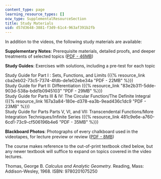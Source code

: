 ```yaml
---
content_type: page
learning_resource_types: []
ocw_type: SupplementalResourceSection
title: Study Materials
uid: d57d3648-3881-f3d9-61c4-963af391b2fb
---
```


In addition to the videos, the following study materials are available:  
  
**Supplementary Notes**: Prerequisite materials, detailed proofs, and deeper treatments of selected topics ([PDF - 46MB](/resources/res-18-006-calculus-revisited-single-variable-calculus-fall-2010/MITRES_18_006_supp_notes.pdf))  
  
**Study Guides**: Exercises with solutions, including a pre-test for each topic

Study Guide for Part I : Sets, Functions, and Limits ({{% resource_link cba2eb02-73c5-7374-4fdb-de1e02ebe34a "PDF - 22MB" %}})  
Study Guide for Part II: Differentiation ({{% resource_link "83e2b311-5dde-903d-538a-bdd1b0945103" "PDF - 29MB" %}})  
Study Guide for Parts III & IV: The Circular Function/The Definite Integral ({{% resource_link 167a3a84-180e-d378-ea3b-9ead436c1dc9 "PDF - 23MB" %}})  
Study Guide for Parts Parts V, VI, and VII: Transcendental Functions/More Integration Techniques/Infinite Series ({{% resource_link 481c9e6e-a760-6cd1-73c9-cf506196b4e6 "PDF - 35MB" %}})

**Blackboard Photos**: Photographs of every chalkboard used in the videotapes, for lecture preview or review ([PDF - 8MB](/resources/res-18-006-calculus-revisited-single-variable-calculus-fall-2010/MITRES_18_006_blackboard.pdf))  
  
The course makes reference to the out-of-print textbook cited below, but any newer textbook will suffice to expand on topics covered in the video lectures.

Thomas, George B. _Calculus and Analytic Geometry._ Reading, Mass: Addison-Wesley, 1968. ISBN: 9780201075250